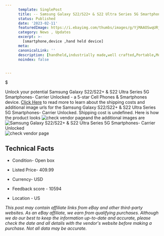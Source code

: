 ```yaml
---
      template: SinglePost
      title: -- Samsung Galaxy S22/S22+ & S22 Ultra Series 5G Smartphones- Carrier Unlocked
      status: Published
      date: '2023-02-11'
      featuredImage: https://i.ebayimg.com/thumbs/images/g/YjMAAOSwqURj4ukE/s-l225.jpg
      category: News , Updates
      excerpt: >-
        [smartphone,device ,hand held device]
      meta:
      canonicalLink: ''
      description: [handheld,industrially made,well crafted,Portable,Mobile,Compact,Convenient,Lightweight,Maneuverable,Man-portable,Miniature,Carriable,Hand-held,Light,Holdable,Transportable,Mobile device,Pocket-sized,On-the-go,Wireless,Cordless,Compact size,Convenient size, smartphone,device ,hand held device]
      noindex: false
      
        
---
```

$

Unlock your potential Samsung Galaxy S22/S22+ & S22 Ultra Series 5G Smartphones- Carrier Unlocked - a 5-star Cell Phones & Smartphones device. [Click Here](https://www.ebay.com/itm/155398208092?hash=item242e747a5c%3Ag%3AYjMAAOSwqURj4ukE&mkevt=1&mkcid=1&mkrid=711-53200-19255-0&campid=%253CePNCampaignId%253E&customid=%253CreferenceId%253E&toolid=10049) to read more to learn about the shipping costs and additional image urls for the Samsung Galaxy S22/S22+ & S22 Ultra Series 5G Smartphones- Carrier Unlocked. Shipping cost is undefined. Here is how the product looks ![check vendor page](https://i.ebayimg.com/thumbs/images/g/YjMAAOSwqURj4ukE/s-l225.jpg)and the additional images are![Samsung Galaxy S22/S22+ & S22 Ultra Series 5G Smartphones- Carrier Unlocked](https://i.ebayimg.com/images/g/YjMAAOSwqURj4ukE/s-l1600.jpg)![check vendor page](https://origin-galleryplus.ebayimg.com/ws/web/155398208092_2_0_1/225x225.jpg,https://origin-galleryplus.ebayimg.com/ws/web/155398208092_3_0_1/225x225.jpg,https://origin-galleryplus.ebayimg.com/ws/web/155398208092_4_0_1/225x225.jpg,https://origin-galleryplus.ebayimg.com/ws/web/155398208092_5_0_1/225x225.jpg,https://origin-galleryplus.ebayimg.com/ws/web/155398208092_6_0_1/225x225.jpg,https://origin-galleryplus.ebayimg.com/ws/web/155398208092_7_0_1/225x225.jpg,https://origin-galleryplus.ebayimg.com/ws/web/155398208092_8_0_1/225x225.jpg,https://origin-galleryplus.ebayimg.com/ws/web/155398208092_9_0_1/225x225.jpg,https://origin-galleryplus.ebayimg.com/ws/web/155398208092_10_0_1/225x225.jpg,https://origin-galleryplus.ebayimg.com/ws/web/155398208092_11_0_1/225x225.jpg,https://origin-galleryplus.ebayimg.com/ws/web/155398208092_12_0_1/225x225.jpg,https://origin-galleryplus.ebayimg.com/ws/web/155398208092_13_0_1/225x225.jpg,https://origin-galleryplus.ebayimg.com/ws/web/155398208092_14_0_1/225x225.jpg,https://origin-galleryplus.ebayimg.com/ws/web/155398208092_15_0_1/225x225.jpg,https://origin-galleryplus.ebayimg.com/ws/web/155398208092_16_0_1/225x225.jpg)



 ## Technical Facts 



     
      

 - Condition- Open box 


      

 - Listed Price- 409.99 


      

 - Currency- USD 


      

 - Feedback score - 10594 


      

 - Location - US 


      
      

 *_This post may contain affiliate links from eBay and other third-party websites. As an eBay affiliate, we earn from qualifying purchases. Although we do our best to keep the information up-to-date and accurate, please check the date and all details with the vendor's website before making a purchase. Not all data may be accurate._*






